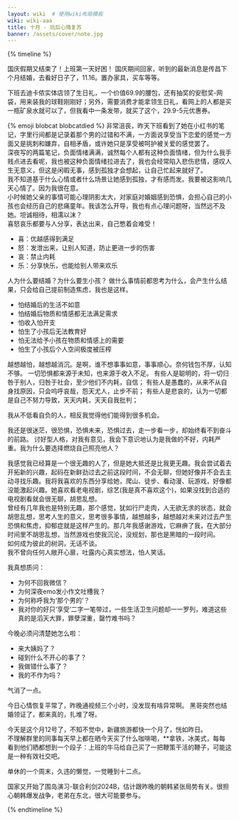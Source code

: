 ```yaml
---
layout: wiki  # 使用wiki布局模板
wiki: wiki-aaa
title: 十月 - 玩后心情复苏
banner: /assets/cover/note.jpg
--- 
```


{% timeline %}

<!-- node 2024.10.08 -->
国庆假期又结束了！上班第一天好困！
国庆期间回家，听到的最新消息是传昌下个月结婚，去看好日子了，11.16。置办家具，买车等等。

下班去迪卡侬实体店领了生日礼，一个价值69.9的腰包，还有抽奖的安慰奖-网袋，用来装我的球鞋刚刚好；另外，需要消费才能拿领生日礼，看网上的人都是买一瓶矿泉水就可以了，但我看中一条发带，就买了这个，29.9-5元优惠券。

<!-- node 10.09 -->
{% emoji blobcat blobcatdied %}
非常沮丧，昨天下班看到了她在小红书的笔记，字里行间都是记录着那个男的过错和不满，一方面说享受当下恋爱的感觉一方面又是挑刺和嫌弃，自相矛盾，或许她只是享受被呵护被关爱的感觉罢了。  
深夜写的两篇笔记，负面情绪满满，诚然每个人都有这种负面情绪，但为什么我手贱点进去看呢，我也被这种负面情绪拉进去了，我也会经常陷入悲伤悲情，感叹人生无意义，但这是闲暇无事，感到孤独才会想起，让自己忙起来就好了。  
我不知道基于什么心情或者什么场景让她感到孤独，才有感而发。我要被这影响几天心情了。因为我很在意。  
小时候她父亲的事情可能心理阴影太大，对家庭对婚姻感到恐惧，会担心自己的小孩也会经历自己的悲痛童年。我该怎么开导，我也有点心理问题呀，当然远不及她。坦诚相待，相濡以沫？  
喜怒哀乐都要与人分享，表达出来，自己憋着会难受！
- 喜：优越感得到满足
- 怒：发泄出来，让别人知道，防止更进一步的伤害
- 哀：禁止内耗
- 乐：分享快乐，也能给别人带来欢乐
  
人为什么要结婚？为什么要生小孩？
做什么事情前都思考为什么，会产生什么结果，只会给自己提前制造焦虑，我也是这样。
- 怕结婚后的生活不如意
- 怕结婚后物质和情感都无法满足需求
- 怕收入怕开支
- 怕生了小孩后无法教育好
- 怕无法给予小孩在物质和情感上的需要
- 怕生了小孩后个人空间极度被压榨

越想越怕，越想越消沉。是啊，谁不想事事如意，事事顺心。奈何钱包不厚，认知不够。
一切恐惧都来源于未知，也来源于收入不足。
有些人是聪明的，将一切归咎于别人，归咎于社会，至少他们不内耗，自信；
有些人是愚蠢的，从来不从自身找原因，只会呜呼哀哉，怨天尤人，止步不前；
有些人是悲哀的，认为一切都是自己不努力导致，天天内耗，天天自我批判；

我从不低看自负的人，相反我觉得他们能得到很多机会。

我还是很迷茫，很恐惧，恐惧未来，恐惧过去，走一步看一步，却始终看不到奋斗的前路。
讨好型人格，对我有意见，我会下意识地认为是我做的不好，内耗严重。我为什么要选择燃烧自己照亮他人？

<!-- node 10.10 -->
我感觉我已经算是一个很无趣的人了，但是她大抵还是比我更无趣。我会尝试着去开拓新的兴趣，起码在新鲜劲过去之前这段时间，不会无聊，但她好像并不会去主动寻找乐趣。我将我喜欢的东西分享给她，爬山、徒步、看动漫、玩游戏，好像都没能激起兴趣。她喜欢看老电视剧，综艺(我是真不喜欢这个)，如果没找到合适的电视剧看就会很无聊，胡思乱想。  
曾经有几年我也是特别无趣，那个感觉，犹如行尸走肉，人无欲无求的状态，就会胡思乱想，思考人生的意义，思考很多事情，越想越多，越想越对未来对过去产生恐惧和焦虑，抑郁症就是这样产生的。那几年我感谢游戏，它麻痹了我，在大部分时间里不胡思乱想，当然游戏也使我沉沦，没规划，那也是黑暗的一段时间。  
如何成为彼此的树洞，无话不谈。  
我不曾向任何人敞开心扉，吐露内心真实想法，怕人笑话。

我真想质问：
- 为何不回我微信？
- 为何深夜emo发小作文吐槽我？
- 为何称呼我为‘那个男的’？
- 我对你的好只‘享受’二字一笔带过，一些生活卫生问题却一一罗列，难道这些真的是滔天大罪，罪孽深重，罄竹难书吗？

今晚必须问清楚她怎么啦：
- 来大姨妈了？
- 碰到什么不开心的事了？
- 我做错什么事了？
- 我的不作为吗？

气消了一点。

<!-- node 10.11 -->
今日心情恢复平常了，昨晚通视频三个小时，没发现有啥异常啊。
黑哥突然也结婚领证了，都来真的，扎堆了呀。

<!-- node 10.12 -->
今天是这个月12号了，不知不觉中，新疆旅游都快一个月了，恍如昨日。  
不理解群里的同事每天早上都在晒今天买了什么咖啡喝，**拿铁，冰美式，每每看到他们晒都想到一个段子：上班的牛马给自己买了一把鞭策干活的鞭子，可能这是一种有效社交吧。  

<!-- node 10.13 -->
单休的一个周末，久违的懒觉，一觉睡到十二点。

<!-- node 10.12 -->
国家又开始了围岛演习-联合利剑2024B，估计跟昨晚的朝韩紧张局势有关。很担心朝韩爆发战争，老弟在东北，很大可能要参与。

{% endtimeline %}
